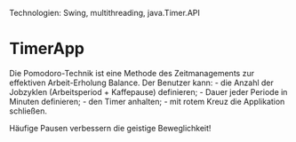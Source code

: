 Technologien: Swing, multithreading, java.Timer.API
# TimerApp
 Die Pomodoro-Technik  ist eine Methode des Zeitmanagements zur effektiven Arbeit-Erholung Balance.
 Der Benutzer kann:
	- die Anzahl der Jobzyklen (Arbeitsperiod + Kaffepause) definieren;
	- Dauer jeder Periode in Minuten definieren;
	- den Timer anhalten;
	- mit rotem Kreuz die Applikation schließen.
	
Häufige Pausen verbessern die geistige Beweglichkeit!
